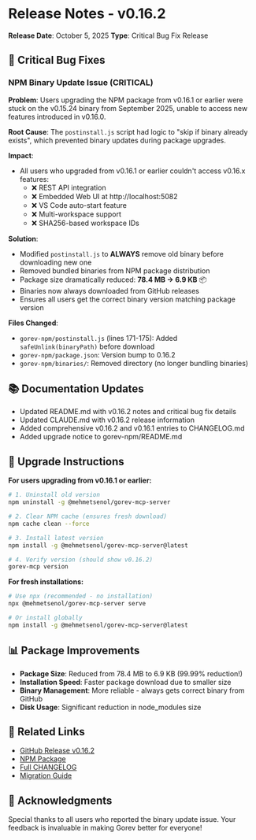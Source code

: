 # Release Notes - v0.16.2

**Release Date**: October 5, 2025
**Type**: Critical Bug Fix Release

## 🐛 Critical Bug Fixes

### NPM Binary Update Issue (CRITICAL)

**Problem**: Users upgrading the NPM package from v0.16.1 or earlier were stuck on the v0.15.24 binary from September 2025, unable to access new features introduced in v0.16.0.

**Root Cause**: The `postinstall.js` script had logic to "skip if binary already exists", which prevented binary updates during package upgrades.

**Impact**:

- All users who upgraded from v0.16.1 or earlier couldn't access v0.16.x features:
  - ❌ REST API integration
  - ❌ Embedded Web UI at http://localhost:5082
  - ❌ VS Code auto-start feature
  - ❌ Multi-workspace support
  - ❌ SHA256-based workspace IDs

**Solution**:

- Modified `postinstall.js` to **ALWAYS** remove old binary before downloading new one
- Removed bundled binaries from NPM package distribution
- Package size dramatically reduced: **78.4 MB → 6.9 KB** 📦
- Binaries now always downloaded from GitHub releases
- Ensures all users get the correct binary version matching package version

**Files Changed**:

- `gorev-npm/postinstall.js` (lines 171-175): Added `safeUnlink(binaryPath)` before download
- `gorev-npm/package.json`: Version bump to 0.16.2
- `gorev-npm/binaries/`: Removed directory (no longer bundling binaries)

## 📚 Documentation Updates

- Updated README.md with v0.16.2 notes and critical bug fix details
- Updated CLAUDE.md with v0.16.2 release information
- Added comprehensive v0.16.2 and v0.16.1 entries to CHANGELOG.md
- Added upgrade notice to gorev-npm/README.md

## 🔧 Upgrade Instructions

**For users upgrading from v0.16.1 or earlier:**

```bash
# 1. Uninstall old version
npm uninstall -g @mehmetsenol/gorev-mcp-server

# 2. Clear NPM cache (ensures fresh download)
npm cache clean --force

# 3. Install latest version
npm install -g @mehmetsenol/gorev-mcp-server@latest

# 4. Verify version (should show v0.16.2)
gorev-mcp version
```

**For fresh installations:**

```bash
# Use npx (recommended - no installation)
npx @mehmetsenol/gorev-mcp-server serve

# Or install globally
npm install -g @mehmetsenol/gorev-mcp-server@latest
```

## 📊 Package Improvements

- **Package Size**: Reduced from 78.4 MB to 6.9 KB (99.99% reduction!)
- **Installation Speed**: Faster package download due to smaller size
- **Binary Management**: More reliable - always gets correct binary from GitHub
- **Disk Usage**: Significant reduction in node_modules size

## 🔗 Related Links

- [GitHub Release v0.16.2](https://github.com/msenol/Gorev/releases/tag/v0.16.2)
- [NPM Package](https://www.npmjs.com/package/@mehmetsenol/gorev-mcp-server)
- [Full CHANGELOG](https://github.com/msenol/Gorev/blob/main/CHANGELOG.md#0162---2025-10-05)
- [Migration Guide](../migration/v0.15-to-v0.16.md)

## 🙏 Acknowledgments

Special thanks to all users who reported the binary update issue. Your feedback is invaluable in making Gorev better for everyone!
